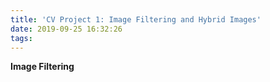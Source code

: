 ```yaml
---
title: 'CV Project 1: Image Filtering and Hybrid Images'
date: 2019-09-25 16:32:26
tags:
---
```


**Image Filtering**

